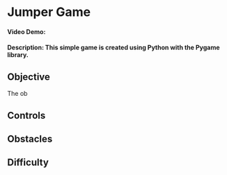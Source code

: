 # Jumper Game
#### Video Demo:  <URL HERE>
#### Description: This simple game is created using Python with the Pygame library.

## Objective
The ob

## Controls

## Obstacles

## Difficulty
